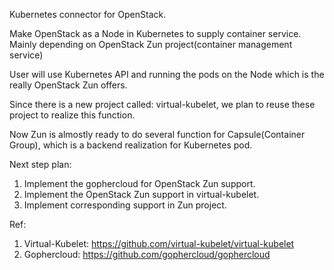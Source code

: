 Kubernetes connector for OpenStack.

Make OpenStack as a Node in Kubernetes to supply container service.
Mainly depending on OpenStack Zun project(container management service)

User will use Kubernetes API and running the pods on the Node which is the
really OpenStack Zun offers. 

Since there is a new project called: virtual-kubelet, we plan to reuse these
project to realize this function.

Now Zun is almostly ready to do several function for Capsule(Container Group),
which is a backend realization for Kubernetes pod.

Next step plan:
1. Implement the gophercloud for OpenStack Zun support.
2. Implement the OpenStack Zun support in virtual-kubelet.
3. Implement corresponding support in Zun project.

Ref:
1. Virtual-Kubelet: https://github.com/virtual-kubelet/virtual-kubelet
2. Gophercloud: https://github.com/gophercloud/gophercloud
